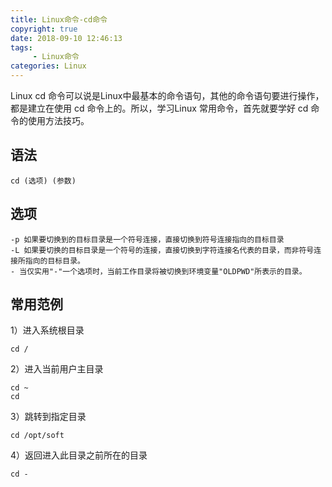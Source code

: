 ```yaml
---
title: Linux命令-cd命令
copyright: true
date: 2018-09-10 12:46:13
tags:
     - Linux命令
categories: Linux
---
```


Linux cd 命令可以说是Linux中最基本的命令语句，其他的命令语句要进行操作，都是建立在使用 cd 命令上的。所以，学习Linux 常用命令，首先就要学好 cd 命令的使用方法技巧。

## 语法

```
cd (选项) (参数)
```

## 选项

```
-p 如果要切换到的目标目录是一个符号连接，直接切换到符号连接指向的目标目录
-L 如果要切换的目标目录是一个符号的连接，直接切换到字符连接名代表的目录，而非符号连接所指向的目标目录。
- 当仅实用"-"一个选项时，当前工作目录将被切换到环境变量"OLDPWD"所表示的目录。
```

## 常用范例

1）进入系统根目录

```
cd /
```

2）进入当前用户主目录

```
cd ~
cd
```

3）跳转到指定目录

```
cd /opt/soft
```

4）返回进入此目录之前所在的目录

```
cd -
```